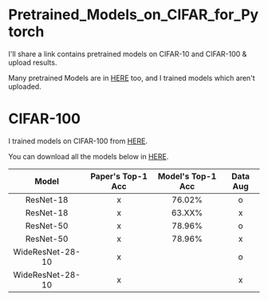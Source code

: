 # Pretrained_Models_on_CIFAR_for_Pytorch
I'll share a link contains pretrained models on CIFAR-10 and CIFAR-100 & upload results.

Many pretrained Models are in [HERE](https://github.com/chenyaofo/pytorch-cifar-models) too, and I trained models which aren't uploaded.

# CIFAR-100
I trained models on CIFAR-100 from [HERE](https://github.com/weiaicunzai/pytorch-cifar100).

You can download all the models below in [HERE](https://drive.google.com/drive/folders/160e5v6RJ9EPJhW6I80RaDSugax2h-Uud?usp=sharing).

|Model|Paper's Top-1 Acc|Model's Top-1 Acc|Data Aug|
|:------:|:---:|:---:|:---:|
|ResNet-18| x |76.02%|o|
|ResNet-18| x |63.XX%|x|
|ResNet-50| x |78.96%|o|
|ResNet-50| x |78.96%|x|
|WideResNet-28-10|x||o|
|WideResNet-28-10|x||x|

